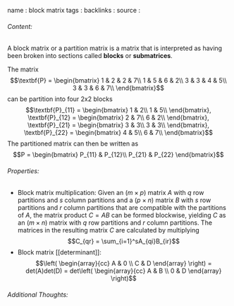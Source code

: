 name : block matrix
tags : 
backlinks : 
source : 

###### Content:
A block matrix or a partition matrix is a matrix that is interpreted as having been broken into sections called **blocks** or **submatrices**.

The matrix $$\textbf{P} = \begin{bmatrix}
1 & 2 & 2 & 7\\
1 & 5 & 6 & 2\\
3 & 3 & 4 & 5\\
3 & 3 & 6 & 7\\
\end{bmatrix}$$
can be partition into four 2x2 blocks
$$\textbf{P}_{11} = \begin{bmatrix}
1 & 2\\
1 & 5\\
\end{bmatrix}, \textbf{P}_{12} = \begin{bmatrix}
2 & 7\\
6 & 2\\
\end{bmatrix}, \textbf{P}_{21} = \begin{bmatrix}
3 & 3\\
3 & 3\\
\end{bmatrix}, \textbf{P}_{22} = \begin{bmatrix}
4 & 5\\
6 & 7\\
\end{bmatrix}$$
The partitioned matrix can then be written as $$P = \begin{bmatrix} P_{11} & P_{12}\\
P_{21} & P_{22} \end{bmatrix}$$

###### Properties:
- Block matrix multiplication: Given an $(m \times p)$ matrix $A$ with $q$ row partitions and $s$ column partitions and a $(p \times n)$ matrix $B$ with $s$ row partitions and $r$ column partitions that are compatible with the partitions of $A$, the matrix product $C = AB$ can be formed blockwise, yielding $C$ as an $(m \times n)$ matrix with $q$ row partitions and $r$ column partitions. The matrices in the resulting matrix $C$ are calculated by multiplying $$C_{qr} = \sum_{i=1}^sA_{qi}B_{ir}$$
- Block matrix [[determinant]]: $$\left( \begin{array}{cc} A & 0 \\ C & D \end{array} \right) = det(A)det(D) = det\left( \begin{array}{cc} A & B \\ 0 & D \end{array} \right)$$

###### Additional Thoughts:
